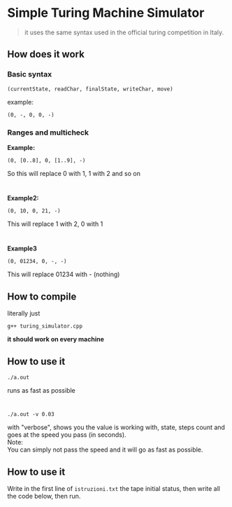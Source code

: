 # Simple Turing Machine Simulator

> it uses the same syntax used in the official turing competition in Italy.

## How does it work

### Basic syntax

```
(currentState, readChar, finalState, writeChar, move)
```

example:

```
(0, -, 0, 0, -)
```

### Ranges and multicheck

**Example:**

```
(0, [0..8], 0, [1..9], -)
```

So this will replace 0 with 1, 1 with 2 and so on

#

**Example2:**

```
(0, 10, 0, 21, -)
```

This will replace 1 with 2, 0 with 1

#

**Example3**

```
(0, 01234, 0, -, -)
```

This will replace 01234 with - (nothing)

## How to compile

literally just

```
g++ turing_simulator.cpp
```

**it should work on every machine**

## How to use it

```
./a.out
```

runs as fast as possible

#

```
./a.out -v 0.03
```

with "verbose", shows you the value is working with, state, steps count and goes at the speed you pass (in seconds). <br>
Note: <br>
You can simply not pass the speed and it will go as fast as possible.

## How to use it

Write in the first line of `istruzioni.txt` the tape initial status, then write all the code below, then run.

